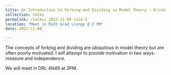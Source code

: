 ```yaml
---
title: An Introduction to Forking and Dividing in Model Theory - Krishan Canzius
collection: talks
permalink: /talks/ 2022-11-08-talk-5
location: "Meet in Math Grad Lounge @ 2 PM"
date: 2022-11-08

---
```


The concepts of forking and dividing are ubiquitous in model theory but are often poorly motivated. I will attempt to provide motivation in two ways: measure and independence. 

We will meet in DRL 4N49 at 2PM.
